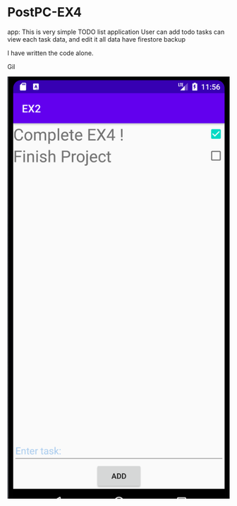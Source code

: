# PostPC-EX4

app:
This is very simple TODO list application
User can add todo tasks
can view each task data, and edit it
all data have firestore backup

I have written the code alone.

Gil

![alt text](/screenshot.png)
